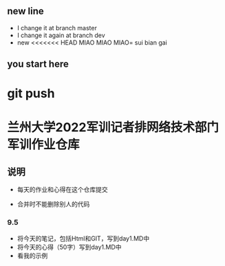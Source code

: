 ## new line
- I change it at branch master 
- I change it again at branch dev
- new
<<<<<<< HEAD
MIAO MIAO MIAO=
sui bian gai
## you start here
git push
=
# 兰州大学2022军训记者排网络技术部门军训作业仓库

## 说明

- 每天的作业和心得在这个仓库提交

- 合并时不能删除别人的代码


### 9.5

- 将今天的笔记，包括Html和GIT，写到day1.MD中
- 将今天的心得（50字）写到day1.MD中
- 看我的示例
